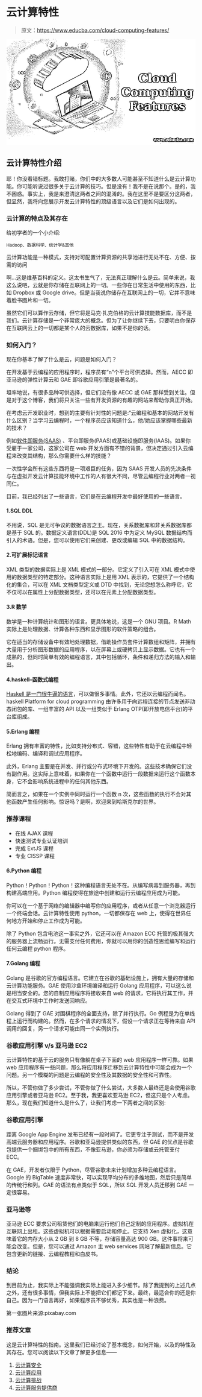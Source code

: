 # 云计算特性

> 原文：<https://www.educba.com/cloud-computing-features/>

![Cloud Computing Features](img/2f94240891e9d2bbf8b6035dbc0f9b25.png)



## 云计算特性介绍

耶！你没看错标题。我敢打赌，你们中的大多数人可能甚至不知道什么是云计算功能。你可能听说过很多关于云计算的技巧。但是没有！我不是在说那个。是的，我不困惑。事实上，我是来澄清这两者之间的混淆的。我在这里不是要区分这两者，但显然，我将向您展示开发云计算特性的顶级语言以及它们是如何出现的。

### 云计算的特点及其存在

给初学者的一个小介绍:

<small>Hadoop、数据科学、统计学&其他</small>

云计算功能是一种模式，支持对可配置计算资源的共享池进行无处不在、方便、按需的访问

啊…这是维基百科的定义。这太书生气了，无法真正理解什么是云。简单来说，我这么说吧，云就是你存储在互联网上的一切。一些你在日常生活中使用的东西，比如 Dropbox 或 Google drive。但是当我说你储存在互联网上的一切，它并不意味着脸书图片和一切。

虽然它们可以算作云存储，但它将是马克·扎克伯格的云计算技能数据库，而不是我们。云计算存储是一个非常庞大的概念。但为了让你继续下去，只要明白你保存在互联网云上的一切都是某个人的云数据库，如果不是你的话。

### 如何入门？

现在你基本了解了什么是云，问题是如何入门？

在开发基于云编程的应用程序时，程序员有“n”个平台可供选择。然而，AECC 即亚马逊的弹性计算云和 GAE 即谷歌应用引擎是最著名的。

坦率地说，有很多品种可供选择，但它们没有像 AECC 或 GAE 那样受到关注。但是对于这个博客，我们将只关注一些有开发资源的有趣的网站来帮助你真正开始。

在考虑云开发职业时，想到的主要有针对性的问题是:“云编程和基本的网站开发有什么区别？当学习云编程时，一个程序员应该知道什么，他/她应该掌握哪些最新的技术？

例如[软件即服务(SAAS)](https://www.educba.com/what-is-software-as-a-service-saas/ "What is Software as a Service (Saas)") 、平台即服务(PAAS)或基础设施即服务(IAAS)。如果你受雇于一家公司，这家公司在 web 开发方面有不错的背景，但决定通过引入云编程来改变其结构，那么你需要什么样的技能？

一次性学会所有这些东西将是一项艰巨的任务，因为 SAAS 开发人员的先决条件与在虚拟开发云计算技能环境中工作的人有很大不同，尽管云编程行业对两者一视同仁。

目前，我已经列出了一些语言，它们是在云编程开发中最好使用的一些语言。

#### 1.SQL DDL

不用说，SQL 是无可争议的数据语言之王。现在，关系数据库和非关系数据库都是基于 SQL 的。数据定义语言(DDL)是 SQL 2016 中为定义 MySQL 数据结构而引入的术语。但是，您可以使用它们来创建、更改或编辑 SQL 中的数据结构。

#### 2.可扩展标记语言

XML 类型的数据实际上是 XML 模式的一部分。它定义了引入可在 XML 模式中使用的数据类型的特定部分。这种语言实际上是用 XML 表示的，它提供了一个结构化的集合，可以在 XML 文档类型定义或 DTD 中找到，无论您想怎么称呼它，它不仅可以在属性上分配数据类型，还可以在元素上分配数据类型。

#### 3.R 数学

数学是一种计算统计和图形的语言。更具体地说，这是一个 GNU 项目。R Math 实际上是处理数据、计算各种东西和显示图形的软件策略的组合。

它在适当的存储设备中有效地处理数据，借助操作员套件计算数组和矩阵，并拥有大量用于分析图形数据的应用程序，以在屏幕上或硬拷贝上显示数据。它也有一个成熟的，但同时简单有效的编程语言，其中包括循环，条件和递归方法的输入和输出。

#### 4.haskell–函数式编程

[Haskell 是一门很牛逼的语言](https://www.educba.com/what-is-haskell-programming-language/ "What is Haskell Programming Language?")，可以做很多事情。此外，它还以云编程而闻名。haskell Platform for cloud programming 由许多用于向远程连接的节点发送非动态闭包的库、一组丰富的 API 以及一组类似于 Erlang OTP(即开放电信平台)的平台库组成。

#### 5.Erlang 编程

Erlang 拥有丰富的特性，比如支持分布式、容错，这些特性有助于在云编程中轻松地编码、编译和调试应用程序。

此外，Erlang 主要是在并发、并行或分布式环境下开发的。这些技术确保它们没有副作用。这实际上意味着，如果你在一个函数中运行一段数据来运行这个函数本身，它不会影响系统进程中的任何其他东西。

简而言之，如果在一个实例中同时运行一个函数 n 次，这些函数的执行不会对其他函数产生任何影响。惊讶吗？是啊，欢迎来到哈斯克尔的世界。

### 推荐课程

*   在线 AJAX 课程
*   快速测试专业认证培训
*   完成 ExtJS 课程
*   专业 CISSP 课程

#### 6.Python 编程

Python！Python！Python！这种编程语言无处不在。从编写病毒到服务器，再到构建高端应用。Python 编程使得在旅途中创建和运行云编程应用成为可能。

你可以在一个基于网络的编辑器中编写你的应用程序，或者从任意一个浏览器运行一个终端会话。云计算特性使用 python，一切都保存在 web 上，使得在世界任何地方开始和停止工作成为可能。

除了 Python 包含电池这一事实之外，它还可以在 Amazon ECC 托管的极其强大的服务器上流畅运行。无需支付任何费用，你就可以用你的创造性思维编写和运行任何云编程 python 程序。

#### 7.Golang 编程

Golang 是谷歌的官方编程语言。它建立在谷歌的基础设施上，拥有大量的存储和云计算功能服务。GAE 使用沙盒环境编译和运行 Golang 应用程序，可以这么说是相当安全的。您的自制应用程序将接收来自 web 的请求，它将执行其工作，并在交互式环境中工作时发送回响应。

Golang 得到了 GAE 对围棋程序的全面支持，除了并行执行。Go 例程是为在单线程上运行而构建的。然而，在多个请求的情况下，假设一个请求正在等待来自 API 调用的回复，另一个请求可能由同一个实例执行。

### 谷歌应用引擎 v/s 亚马逊 EC2

云计算特性的基于云的服务只有像躺在桌子下面的 web 应用程序一样可靠。如果 web 应用程序有一些问题，那么将应用程序迁移到云计算特性中可能会成为一个问题。另一个模糊的问题是云编程的安全性及其数据的安全性和可靠性。

所以，不管你做了多少尝试，不管你做了什么尝试，大多数人最终还是会使用谷歌应用引擎或者亚马逊 EC2。至于我，我更喜欢亚马逊 EC2，但这只是个人考虑。那么，现在我们知道什么是什么了，让我们考虑一下两者之间的区别:

### 谷歌应用引擎

距离 Google App Engine 发布已经有一段时间了。它更专注于测试，而不是开发高端云服务器和应用程序。谷歌和亚马逊提供类似的东西，但 GAE 的优点是谷歌包提供一个捆绑包中的所有东西，不像亚马逊，你必须为存储或云托管支付 ECC。

在 GAE，开发者仅限于 Python，尽管谷歌未来计划增加多种云编程语言。Google 的 BigTable 速度非常快，可以实现平均分布的多维地图，然后只是简单的传统行和列。GAE 的语法有点类似于 SQL，所以 SQL 开发人员迁移到 GAE 一定很容易。

### 亚马逊等

亚马逊 ECC 要求公司租赁他们的电脑来运行他们自己定制的应用程序。虚拟机在互联网上出租。这些虚拟机可以根据需要启动和停止。它支持 Xen 虚拟化，这意味着它的内存大小从 2 GB 到 8 GB 不等，存储容量高达 900 GB。这件事将来可能会改变。但是，您可以通过 Amazon 主 web services 网站了解最新信息。它包含更新的链接、云编程教程和白皮书。

### 结论

到目前为止，我实际上不能强调我实际上能进入多少细节。除了我提到的上述几点之外，还有很多事情，但我实际上不能把它们都记下来。最终，最适合你的还是你自己。因为一门语言再好，如果程序员不够优秀，其实也是一种浪费。

第一张图片来源:pixabay.com

### 推荐文章

这是云计算特性的指南。这里我们已经讨论了基本概念，如何开始，以及的特性及其存在。您可以阅读以下文章了解更多信息——

1.  [云计算安全](https://www.educba.com/cloud-computing-security/)
2.  [云计算应用](https://www.educba.com/cloud-computing-application/)
3.  [云计算挑战](https://www.educba.com/cloud-computing-challenges/)
4.  [云计算服务提供商](https://www.educba.com/cloud-computing-service-providers/)





